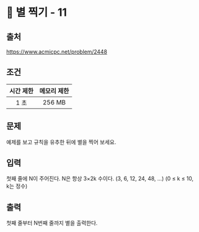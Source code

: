 # 📄 별 찍기 - 11

## 출처
https://www.acmicpc.net/problem/2448

## 조건
|시간 제한|	메모리 제한|
|:----:|:------:|
|1 초|	256  MB|

## 문제
예제를 보고 규칙을 유추한 뒤에 별을 찍어 보세요.

## 입력
첫째 줄에 N이 주어진다. N은 항상 3×2k 수이다. (3, 6, 12, 24, 48, ...) (0 ≤ k ≤ 10, k는 정수)

## 출력
첫째 줄부터 N번째 줄까지 별을 출력한다.
